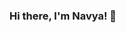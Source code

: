 ### Hi there, I'm Navya! 👋

<!--
**hoodanav/Hoodanav** is a ✨ _special_ ✨ repository because its `README.md` (this file) appears on your GitHub profile.


- 🌱 I’m currently learning ML models and algorithms, data analysis and software dev! 
- 👯 I’m looking to collaborate on ...
- 🤔 I’m looking for help with ...
- 💬 Let's chat about software development, AI and ML
- 📫 How to reach me: navya.hooda@mail.utoronto.ca
- 😄 Pronouns: ...
- ⚡ Fun fact: ...
-->
